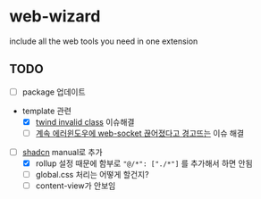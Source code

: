 # web-wizard

include all the web tools you need in one extension

## TODO

- [ ] package 업데이트
- template 관련
  - [x] [twind invalid class](https://github.com/Jonghakseo/chrome-extension-boilerplate-react-vite/issues/243) 이슈해결
  - [ ] [계속 에러윈도우에 web-socket 끊어졌다고 경고뜨는]() 이슈 해결
- [ ] [shadcn](https://ui.shadcn.com/docs/installation/manual) manual로 추가
    - [x] rollup 설정 때문에 함부로 `"@/*": ["./*"]` 를 추가해서 하면 안됨
    - [ ] global.css 처리는 어떻게 할건지?
    - [ ] content-view가 안보임
